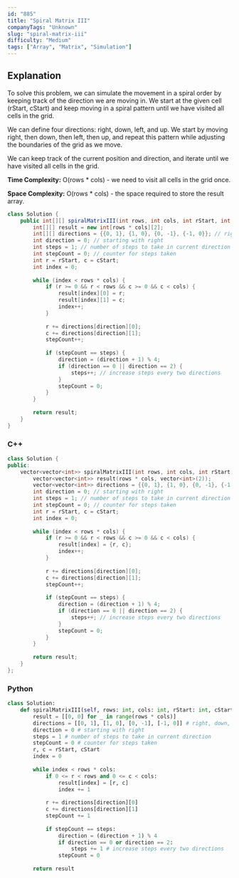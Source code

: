 ```yaml
---
id: "885"
title: "Spiral Matrix III"
companyTags: "Unknown"
slug: "spiral-matrix-iii"
difficulty: "Medium"
tags: ["Array", "Matrix", "Simulation"]
---
```


## Explanation
To solve this problem, we can simulate the movement in a spiral order by keeping track of the direction we are moving in. We start at the given cell (rStart, cStart) and keep moving in a spiral pattern until we have visited all cells in the grid.

We can define four directions: right, down, left, and up. We start by moving right, then down, then left, then up, and repeat this pattern while adjusting the boundaries of the grid as we move.

We can keep track of the current position and direction, and iterate until we have visited all cells in the grid.

**Time Complexity:** O(rows * cols) - we need to visit all cells in the grid once.

**Space Complexity:** O(rows * cols) - the space required to store the result array.
```java
class Solution {
    public int[][] spiralMatrixIII(int rows, int cols, int rStart, int cStart) {
        int[][] result = new int[rows * cols][2];
        int[][] directions = {{0, 1}, {1, 0}, {0, -1}, {-1, 0}}; // right, down, left, up
        int direction = 0; // starting with right
        int steps = 1; // number of steps to take in current direction
        int stepCount = 0; // counter for steps taken
        int r = rStart, c = cStart;
        int index = 0;
        
        while (index < rows * cols) {
            if (r >= 0 && r < rows && c >= 0 && c < cols) {
                result[index][0] = r;
                result[index][1] = c;
                index++;
            }
            
            r += directions[direction][0];
            c += directions[direction][1];
            stepCount++;
            
            if (stepCount == steps) {
                direction = (direction + 1) % 4;
                if (direction == 0 || direction == 2) {
                    steps++; // increase steps every two directions
                }
                stepCount = 0;
            }
        }
        
        return result;
    }
}
```

### C++
```cpp
class Solution {
public:
    vector<vector<int>> spiralMatrixIII(int rows, int cols, int rStart, int cStart) {
        vector<vector<int>> result(rows * cols, vector<int>(2));
        vector<vector<int>> directions = {{0, 1}, {1, 0}, {0, -1}, {-1, 0}}; // right, down, left, up
        int direction = 0; // starting with right
        int steps = 1; // number of steps to take in current direction
        int stepCount = 0; // counter for steps taken
        int r = rStart, c = cStart;
        int index = 0;
        
        while (index < rows * cols) {
            if (r >= 0 && r < rows && c >= 0 && c < cols) {
                result[index] = {r, c};
                index++;
            }
            
            r += directions[direction][0];
            c += directions[direction][1];
            stepCount++;
            
            if (stepCount == steps) {
                direction = (direction + 1) % 4;
                if (direction == 0 || direction == 2) {
                    steps++; // increase steps every two directions
                }
                stepCount = 0;
            }
        }
        
        return result;
    }
};
```

### Python
```python
class Solution:
    def spiralMatrixIII(self, rows: int, cols: int, rStart: int, cStart: int) -> List[List[int]]:
        result = [[0, 0] for _ in range(rows * cols)]
        directions = [[0, 1], [1, 0], [0, -1], [-1, 0]] # right, down, left, up
        direction = 0 # starting with right
        steps = 1 # number of steps to take in current direction
        stepCount = 0 # counter for steps taken
        r, c = rStart, cStart
        index = 0
        
        while index < rows * cols:
            if 0 <= r < rows and 0 <= c < cols:
                result[index] = [r, c]
                index += 1
            
            r += directions[direction][0]
            c += directions[direction][1]
            stepCount += 1
            
            if stepCount == steps:
                direction = (direction + 1) % 4
                if direction == 0 or direction == 2:
                    steps += 1 # increase steps every two directions
                stepCount = 0
        
        return result
```